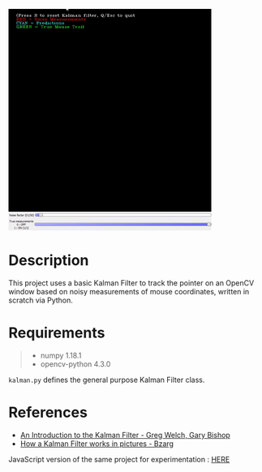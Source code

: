 ![OpenCV Window Output](kalman.gif)

# Description
This project uses a basic Kalman Filter to track the pointer on an OpenCV window based on noisy measurements of mouse coordinates, written in scratch via Python.

# Requirements
> * numpy 1.18.1
> * opencv-python 4.3.0

`kalman.py` defines the general purpose Kalman Filter class.

# References
* [An Introduction to the Kalman Filter - Greg Welch, Gary Bishop](http://www.cs.unc.edu/~welch/kalman/kalmanIntro.html)
* [How a Kalman Filter works in pictures - Bzarg](https://www.bzarg.com/p/how-a-kalman-filter-works-in-pictures/)

JavaScript version of the same project for experimentation : [HERE](https://gr-code.github.io/kalman-js/)
